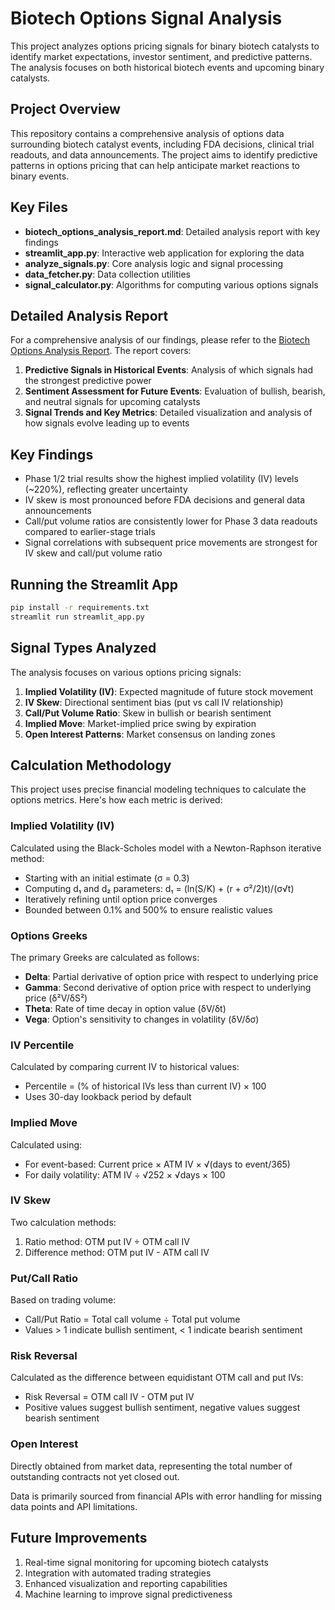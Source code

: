 # Biotech Options Signal Analysis

This project analyzes options pricing signals for binary biotech catalysts to identify market expectations, investor sentiment, and predictive patterns. The analysis focuses on both historical biotech events and upcoming binary catalysts.

## Project Overview

This repository contains a comprehensive analysis of options data surrounding biotech catalyst events, including FDA decisions, clinical trial readouts, and data announcements. The project aims to identify predictive patterns in options pricing that can help anticipate market reactions to binary events.

## Key Files

- **biotech_options_analysis_report.md**: Detailed analysis report with key findings
- **streamlit_app.py**: Interactive web application for exploring the data
- **analyze_signals.py**: Core analysis logic and signal processing
- **data_fetcher.py**: Data collection utilities
- **signal_calculator.py**: Algorithms for computing various options signals

## Detailed Analysis Report

For a comprehensive analysis of our findings, please refer to the [Biotech Options Analysis Report](biotech_options_analysis_report.md). The report covers:

1. **Predictive Signals in Historical Events**: Analysis of which signals had the strongest predictive power
2. **Sentiment Assessment for Future Events**: Evaluation of bullish, bearish, and neutral signals for upcoming catalysts
3. **Signal Trends and Key Metrics**: Detailed visualization and analysis of how signals evolve leading up to events

## Key Findings

- Phase 1/2 trial results show the highest implied volatility (IV) levels (~220%), reflecting greater uncertainty
- IV skew is most pronounced before FDA decisions and general data announcements
- Call/put volume ratios are consistently lower for Phase 3 data readouts compared to earlier-stage trials
- Signal correlations with subsequent price movements are strongest for IV skew and call/put volume ratio

## Running the Streamlit App

```bash
pip install -r requirements.txt
streamlit run streamlit_app.py
```

## Signal Types Analyzed

The analysis focuses on various options pricing signals:

1. **Implied Volatility (IV)**: Expected magnitude of future stock movement
2. **IV Skew**: Directional sentiment bias (put vs call IV relationship)
3. **Call/Put Volume Ratio**: Skew in bullish or bearish sentiment
4. **Implied Move**: Market-implied price swing by expiration
5. **Open Interest Patterns**: Market consensus on landing zones

## Calculation Methodology

This project uses precise financial modeling techniques to calculate the options metrics. Here's how each metric is derived:

### Implied Volatility (IV)
Calculated using the Black-Scholes model with a Newton-Raphson iterative method:
- Starting with an initial estimate (σ = 0.3)
- Computing d₁ and d₂ parameters: d₁ = (ln(S/K) + (r + σ²/2)t)/(σ√t)
- Iteratively refining until option price converges
- Bounded between 0.1% and 500% to ensure realistic values

### Options Greeks
The primary Greeks are calculated as follows:
- **Delta**: Partial derivative of option price with respect to underlying price
- **Gamma**: Second derivative of option price with respect to underlying price (δ²V/δS²)
- **Theta**: Rate of time decay in option value (δV/δt)
- **Vega**: Option's sensitivity to changes in volatility (δV/δσ)

### IV Percentile
Calculated by comparing current IV to historical values:
- Percentile = (% of historical IVs less than current IV) × 100
- Uses 30-day lookback period by default

### Implied Move
Calculated using:
- For event-based: Current price × ATM IV × √(days to event/365)
- For daily volatility: ATM IV ÷ √252 × √days × 100

### IV Skew
Two calculation methods:
1. Ratio method: OTM put IV ÷ OTM call IV
2. Difference method: OTM put IV - ATM call IV

### Put/Call Ratio
Based on trading volume:
- Call/Put Ratio = Total call volume ÷ Total put volume
- Values > 1 indicate bullish sentiment, < 1 indicate bearish sentiment

### Risk Reversal
Calculated as the difference between equidistant OTM call and put IVs:
- Risk Reversal = OTM call IV - OTM put IV
- Positive values suggest bullish sentiment, negative values suggest bearish sentiment

### Open Interest
Directly obtained from market data, representing the total number of outstanding contracts not yet closed out.

Data is primarily sourced from financial APIs with error handling for missing data points and API limitations.

## Future Improvements

1. Real-time signal monitoring for upcoming biotech catalysts
2. Integration with automated trading strategies
3. Enhanced visualization and reporting capabilities
4. Machine learning to improve signal predictiveness 